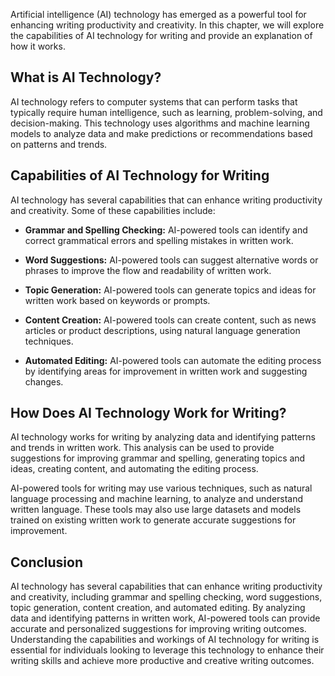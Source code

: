 
Artificial intelligence (AI) technology has emerged as a powerful tool for enhancing writing productivity and creativity. In this chapter, we will explore the capabilities of AI technology for writing and provide an explanation of how it works.

What is AI Technology?
----------------------

AI technology refers to computer systems that can perform tasks that typically require human intelligence, such as learning, problem-solving, and decision-making. This technology uses algorithms and machine learning models to analyze data and make predictions or recommendations based on patterns and trends.

Capabilities of AI Technology for Writing
-----------------------------------------

AI technology has several capabilities that can enhance writing productivity and creativity. Some of these capabilities include:

* **Grammar and Spelling Checking:** AI-powered tools can identify and correct grammatical errors and spelling mistakes in written work.

* **Word Suggestions:** AI-powered tools can suggest alternative words or phrases to improve the flow and readability of written work.

* **Topic Generation:** AI-powered tools can generate topics and ideas for written work based on keywords or prompts.

* **Content Creation:** AI-powered tools can create content, such as news articles or product descriptions, using natural language generation techniques.

* **Automated Editing:** AI-powered tools can automate the editing process by identifying areas for improvement in written work and suggesting changes.

How Does AI Technology Work for Writing?
----------------------------------------

AI technology works for writing by analyzing data and identifying patterns and trends in written work. This analysis can be used to provide suggestions for improving grammar and spelling, generating topics and ideas, creating content, and automating the editing process.

AI-powered tools for writing may use various techniques, such as natural language processing and machine learning, to analyze and understand written language. These tools may also use large datasets and models trained on existing written work to generate accurate suggestions for improvement.

Conclusion
----------

AI technology has several capabilities that can enhance writing productivity and creativity, including grammar and spelling checking, word suggestions, topic generation, content creation, and automated editing. By analyzing data and identifying patterns in written work, AI-powered tools can provide accurate and personalized suggestions for improving writing outcomes. Understanding the capabilities and workings of AI technology for writing is essential for individuals looking to leverage this technology to enhance their writing skills and achieve more productive and creative writing outcomes.

